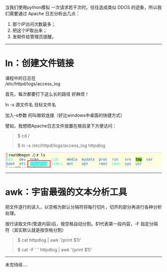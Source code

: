 当我们使用python模拟 一次请求若干次时。往往造成类似 DDOS 的迹象，所以我们需要通过 Apache 日志分析出几点：

1. 那个IP访问次数最多；
2. 把这个IP取出来；
3. 发邮件给管理员提醒。

---

# ln：创建文件链接

课程中的日志在  
/etc/httpd/logs/access\_log

首先，每次都要打下这么长的路径 好麻烦！

ln -s 源文件名  目标文件名

加入-s参数 的叫做软连接（好比windows中桌面的快捷方式）

譬如，我想把Apache日志文件放置在根目录下方便访问：

> $ cd /
>
> $ ln -s /etc/httpd/logs/access\_log httpdlog

![](/assets/cd2b9319-7bd4-4ae1-837a-54be988c6db0import.png)

---

# awk：宇宙最强的文本分析工具

把文件逐行的读入，以空格为默认分隔符将每行切片，切开的部分再进行各种分析处理。

按行读取文件\(管道内容\)后，按空格自动分割。$1代表第一段内容，-F 指定分隔符（其实默认就是按空格分割）

> $ cat httpdlog \| awk '{print $1}'
>
> $ cat -F ' ' httpdlog \| awk '{print $1}'



---

未完待续....

